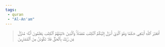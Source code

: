 ```yaml
---
tags: 
 - quran 
 - "Al-An'am"
---
```


> أَفَغَيۡرَ ٱللَّهِ أَبۡتَغِي حَكَمٗا وَهُوَ ٱلَّذِيٓ أَنزَلَ إِلَيۡكُمُ ٱلۡكِتَٰبَ مُفَصَّلٗاۚ وَٱلَّذِينَ ءَاتَيۡنَٰهُمُ ٱلۡكِتَٰبَ يَعۡلَمُونَ أَنَّهُۥ مُنَزَّلٞ مِّن رَّبِّكَ بِٱلۡحَقِّۖ فَلَا تَكُونَنَّ مِنَ ٱلۡمُمۡتَرِينَ
